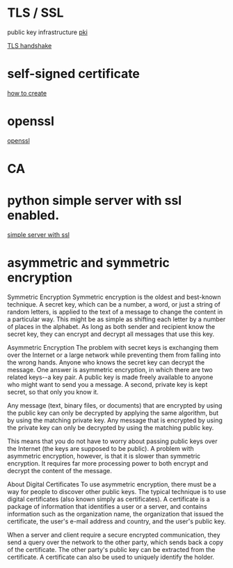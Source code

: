 # TLS / SSL
public key infrastructure
[pki](https://en.wikipedia.org/wiki/Public_key_infrastructure)

[TLS handshake](https://www.ibm.com/support/knowledgecenter/en/SSFKSJ_7.1.0/com.ibm.mq.doc/sy10660_.htm)

# self-signed certificate
[how to create](https://devcenter.heroku.com/articles/ssl-certificate-self)

# openssl
[openssl](https://www.openssl.org/)

# CA

# python simple server with ssl enabled.
[simple server with ssl](http://code.activestate.com/recipes/442473-simple-http-server-supporting-ssl-secure-communica/)

# asymmetric and symmetric encryption 

Symmetric Encryption
Symmetric encryption is the oldest and best-known technique. A secret key, which can be a number, a word, or just a string of random letters, is applied to the text of a message to change the content in a particular way. This might be as simple as shifting each letter by a number of places in the alphabet. As long as both sender and recipient know the secret key, they can encrypt and decrypt all messages that use this key.

Asymmetric Encryption
The problem with secret keys is exchanging them over the Internet or a large network while preventing them from falling into the wrong hands. Anyone who knows the secret key can decrypt the message. One answer is asymmetric encryption, in which there are two related keys--a key pair. A public key is made freely available to anyone who might want to send you a message. A second, private key is kept secret, so that only you know it.

Any message (text, binary files, or documents) that are encrypted by using the public key can only be decrypted by applying the same algorithm, but by using the matching private key. Any message that is encrypted by using the private key can only be decrypted by using the matching public key.


This means that you do not have to worry about passing public keys over the Internet (the keys are supposed to be public). A problem with asymmetric encryption, however, is that it is slower than symmetric encryption. It requires far more processing power to both encrypt and decrypt the content of the message.

About Digital Certificates
To use asymmetric encryption, there must be a way for people to discover other public keys. The typical technique is to use digital certificates (also known simply as certificates). A certificate is a package of information that identifies a user or a server, and contains information such as the organization name, the organization that issued the certificate, the user's e-mail address and country, and the user's public key.

When a server and client require a secure encrypted communication, they send a query over the network to the other party, which sends back a copy of the certificate. The other party's public key can be extracted from the certificate. A certificate can also be used to uniquely identify the holder.
